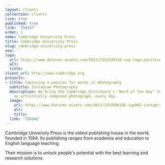 ```yaml
---
layout: clients
collection: clients
live: true
published: true
link: '754337'
order: 1
name: Cambridge University Press
title: Cambridge University Press
slug: cambridge-university-press
seo: ''
logo:
  url: https://www.datocms-assets.com/3013/1552430310-cup-logo-positive.png
  alt: 
  title: 
client_url: http://www.cambridge.org
projects:
- title: Capturing a passion for words in photography
  subtitle: Instagram Photography
  description: We bring the Cambridge Dictionary's "Word of the Day" to life, with
    an artistically composed photograph, every day.
  image:
    url: https://www.datocms-assets.com/3013/1554996106-cup002-instagram-banner-full.jpg
    alt: 
    title: 
  link: '754342'
---
```


Cambridge University Press is the oldest publishing house in the world, founded in 1584. Its publishing ranges from academia and education to English language teaching.

Their mission is to unlock people's potential with the best learning and research solutions.